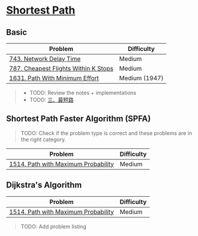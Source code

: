 # [Shortest Path](../topics/shortest-path.md)

## Basic
| Problem          | Difficulty |
|------------------|------------|
|[743. Network Delay Time](../leetcode/743.network-delay-time.md)|Medium|
|[787. Cheapest Flights Within K Stops](../leetcode/787.cheapest-flights-within-k-stops.md)|Medium|
|[1631. Path With Minimum Effort](../leetcode/1631.path-with-minimum-effort.md)|Medium (1947)|

> * TODO: Review the notes + implementations
> * TODO: [三、最短路](https://huxulm.github.io/lc-rating/list/graph#d17b01d268e9087e7c0011ea7925843f)

## Shortest Path Faster Algorithm (SPFA)

> TODO: Check if the problem type is correct and these problems are in the right category.

| Problem          | Difficulty |
|------------------|------------|
|[1514. Path with Maximum Probability](../leetcode/1514.path-with-maximum-probability.md)|Medium|


## Dijkstra's Algorithm
| Problem          | Difficulty |
|------------------|------------|
|[1514. Path with Maximum Probability](../leetcode/1514.path-with-maximum-probability.md)|Medium|

> TODO: Add problem listing